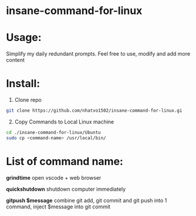 # insane-command-for-linux

# Usage:
Simplify my daily redundant prompts. Feel free to use, modify and add more content

# Install:
1. Clone repo
```bash
git clone https://github.com/nhatvo1502/insane-command-for-linux.gi
```

2. Copy Commands to Local Linux machine
```bash
cd ./insane-command-for-linux/Ubuntu
sudo cp <command-name> /usr/local/bin/
```

# List of command name:
**grindtime**
open vscode + web browser

**quickshutdown**
shutdown computer immediately

**gitpush $message**
combine git add, git commit and git push into 1 command, inject $message into git commit
